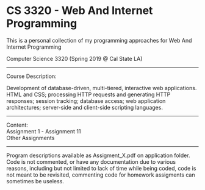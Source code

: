 # CS 3320 - Web And Internet Programming

This is a personal collection of my programming approaches for Web And Internet Programming

Computer Science 3320 (Spring 2019 @ Cal State LA)
****************************************************************************************************************************

Course Description:

Development of database-driven, multi-tiered, interactive web applications. HTML and CSS; processing HTTP requests and generating HTTP responses; session tracking; database access; web application architectures; server-side and client-side scripting languages. 

****************************************************************************************************************************

Content:<br>
Assignment 1 - Assignment 11<br>
Other Assignments<br>

****************************************************************************************************************************
Program descriptions available as Assigment_X.pdf on application folder.<br>
Code is not commented, or have any documentation due to various reasons, including but not limited to lack of time while being coded, code is not meant to be revisited, commenting code for homework assigments can sometimes be useless.

